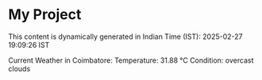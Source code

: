 # My Project

This content is dynamically generated in Indian Time (IST): 2025-02-27 19:09:26 IST


Current Weather in Coimbatore:
Temperature: 31.88 °C
Condition: overcast clouds
